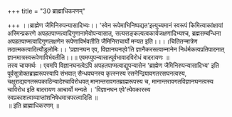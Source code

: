 +++
title = "30 ब्राह्माधिकरणम्"

+++
।।ब्राह्मेण जैमिनिरुपन्यासादिभ्यः।। 'स्वेन रूपेमाभिनिष्पद्यत'इत्युच्यमानं स्वरूपं किमित्याकांक्षायां अस्मिन्प्रकरणे अपहतपाप्मत्वादिगुणानामेवोपन्यासात्, सत्यसङ्कल्पत्वकार्यजक्षणादिभ्यश्च, ब्रह्मसम्बन्धिना अपहतपाप्मत्वादिगुणलक्षणेन रूपेणाविर्भवतीति जैमिनिराचार्यो मन्यत इति।।।।चितितन्मात्रेण तदात्मकत्वादित्यौडुलोमिः।। 'प्रज्ञानघन एव, विज्ञानघनएवे'ति ज्ञानैकरसत्वाम्नानेन निर्धर्मकत्वप्रतिपादनात् ज्ञानमात्रस्वरूपेणाविर्भवतीति।।॥ एवमप्युपन्यासात्पूर्वभावादविरोधं बादरायणः ॥   
तस्य चायमर्थः । एवमपि विज्ञानघनत्वेऽपि अपहतपाप्मत्वाद्युपन्यासेन 'ब्राह्मेण जैमिनिरुपन्यासादिभ्य' इति पूर्वसूत्रोक्तब्राह्मरूपस्यापि संभवात् सैन्धवघनस्य कृत्स्नस्य रसनेन्द्रियावगतरसघनत्वस्य, चक्षुराद्यवगतरूपकाठिन्यादेश्चाविरोधवत् मानान्तरावगतब्राह्मरूपस्य च, मानान्तरावगतविज्ञानघनत्वस्य चाविरोध इति बादरायण आचार्यो मन्यते । 'विज्ञानघन एवे'त्येवकारस्य स्वप्रकाशत्वाव्याप्तांशनिषेधमात्रपरत्वादिति ॥   
॥ इति ब्राह्माधिकरणम् ॥